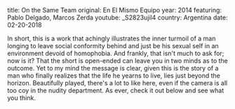 title: On the Same Team
original: En El Mismo Equipo
year: 2014
featuring:  Pablo Delgado, Marcos Zerda 
youtube: _S2823ujil4
country: Argentina
date: 02-20-2018

In short, this is a work that achingly illustrates the inner turmoil of a man longing to leave social conformity behind and just be his sexual self in an environment devoid of homophobia. And frankly, that isn't much to ask for; now is it? That the short is open-ended can leave you in two minds as to the outcome. Yet to my mind the message is clear, given this is the story of a man who finally realizes that the life he yearns to live, lies just beyond the horizon. Beautifully played, there's a lot to like here, even if the camera is all too coy in the nudity department. As ever, check it out below and see what you think. 

